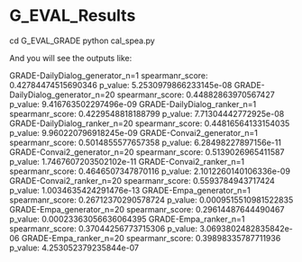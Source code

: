 # G_EVAL_Results
cd G_EVAL_GRADE
python cal_spea.py

And you will see the outputs like:

GRADE-DailyDialog_generator_n=1
spearmanr_score: 0.42784474515690346   p_value: 5.2530979866233145e-08
GRADE-DailyDialog_generator_n=20
spearmanr_score: 0.44882863970567427   p_value: 9.416763502297496e-09
GRADE-DailyDialog_ranker_n=1
spearmanr_score: 0.4229548818188799   p_value: 7.71304442772925e-08
GRADE-DailyDialog_ranker_n=20
spearmanr_score: 0.44816564133154035   p_value: 9.960220796918245e-09
GRADE-Convai2_generator_n=1
spearmanr_score: 0.5014855577657358   p_value: 6.28498227897156e-11
GRADE-Convai2_generator_n=20
spearmanr_score: 0.5139026965411587   p_value: 1.7467607203502102e-11
GRADE-Convai2_ranker_n=1
spearmanr_score: 0.4646507347870116   p_value: 2.1012260140106336e-09
GRADE-Convai2_ranker_n=20
spearmanr_score: 0.5593784943717424   p_value: 1.0034635424291476e-13
GRADE-Empa_generator_n=1
spearmanr_score: 0.26712370290578724   p_value: 0.0009515510981522835
GRADE-Empa_generator_n=20
spearmanr_score: 0.29614487644490467   p_value: 0.00023363056636064395
GRADE-Empa_ranker_n=1
spearmanr_score: 0.37044256773715306   p_value: 3.0693802482835842e-06
GRADE-Empa_ranker_n=20
spearmanr_score: 0.39898335787711936   p_value: 4.253052379235844e-07
